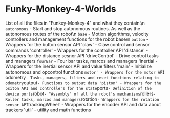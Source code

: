 # Funky-Monkey-4-Worlds
List of all the files in "Funkey-Monkey-4" and what they contain:\n
`autonomous` - Start and stop autonomous routines. As well as the autonomous routes of the robot\n
`base` - Motion algorithms, velocity controllers and management functions for the robot base\n
`button` - Wrappers for the button sensor API
'claw' - Claw control and sensor commands
'controller' - Wrappers for the controller API
'distance' - Wrappers for the distance sesnor API
'driveControl' - Drive control tasks and managers
`fourBar` - Four bar tasks, marcos and managers
'inertial - Wrappers for the inertial sensor API and value filters
'main' - Initialize autonomous and opcontrol functions
`motor' - Wrappers for the motor API
`odometry` - Tasks, managers, filters and reset functions relating to odometry
`output` - Functions to output data
'piston' - Wrappers for the psiton API and controllers for the state
`ports` - Definition of the device ports
`robot` - "Assembly" of all the robot's mechanisms
`rollers` - Roller tasks, marcos and managers
`rotation` - Wrappers for the rotation sensor API
`trackingWheel` - Wrappers for the encoder API and data about trackers
'util' - utility and math functions
